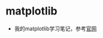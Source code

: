 # matplotlib
- 我的matplotlib学习笔记，参考[官网](https://matplotlib.org/stable/tutorials/introductory/index.html)
